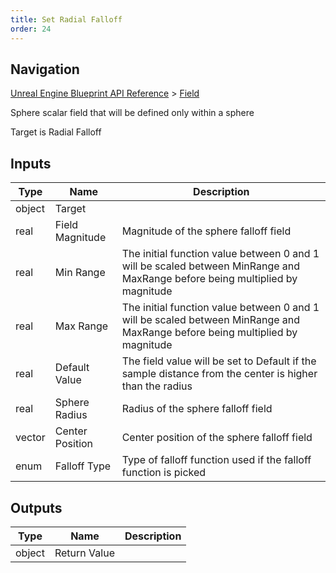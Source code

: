 ```yaml
---
title: Set Radial Falloff
order: 24
---
```

## Navigation

[Unreal Engine Blueprint API Reference](https://dev.epicgames.com/documentation/en-us/unreal-engine/BlueprintAPI) > [Field](https://dev.epicgames.com/documentation/en-us/unreal-engine/BlueprintAPI/Field)

Sphere scalar field that will be defined only within a sphere

Target is Radial Falloff

## Inputs

| Type | Name | Description |
| --- | --- | --- |
| object | Target |  |
| real | Field Magnitude | Magnitude of the sphere falloff field |
| real | Min Range | The initial function value between 0 and 1 will be scaled between MinRange and MaxRange before being multiplied by magnitude |
| real | Max Range | The initial function value between 0 and 1 will be scaled between MinRange and MaxRange before being multiplied by magnitude |
| real | Default Value | The field value will be set to Default if the sample distance from the center is higher than the radius |
| real | Sphere Radius | Radius of the sphere falloff field |
| vector | Center Position | Center position of the sphere falloff field |
| enum | Falloff Type | Type of falloff function used if the falloff function is picked |

## Outputs

| Type | Name | Description |
| --- | --- | --- |
| object | Return Value |  |
